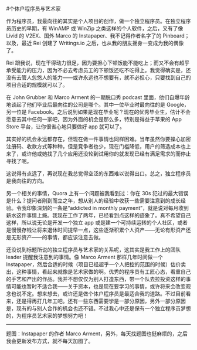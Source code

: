 #个体户程序员与艺术家

<!-- description: 我所向往的生活方式 -->
<!-- date: 2013-05-16 -->

作为程序员，我最向往的其实是个人项目的创作，做一个独立程序员。在独立程序员历史的早期，有 WinAMP 或 WinZip 之类这样的个人软件，之后，又有了像 Livid 的 V2EX、国外 Marco 的 Instapaper、我不记得作者名字了的 Pinboard；以及，最近 Rei 创建了 Writings.io 之后，也从我的朋友摇身一变成为我的偶像了。

Rei 跟我说，现在干得动力很足，因为要担心下顿饭能不能吃上；而又不会有超乎承受能力的压力，因为不必去考虑员工的下顿饭还吃不吃得上。我觉得确实是，还没有去管人忽悠人的能力——或许永远也不想要有，就不必担心，只要找到自己的项目合适的规模就可以了。

在 John Grubber 和 Marco Arment 的一期脱口秀 podcast 里面，他们自爆年龄地谈起了他们毕业后最向往的公司是哪个。其中一位毕业时最向往的是 Google，另一位是 Facebook。之后说到如果是现在毕业呢？现在的优秀毕业生，估计不会愿意去其中任何一家吧，因为外面的机会是那么多，特别是得益于苹果的 App Store 平台，让你很省心地只要做好 app 就可以了。

其实好的机会永远都存在，但现在做一件事情也同样困难。当年虽然你要操心加密注册码、收款方式等种种，但是竞争者也少，现在门槛降低，用户的筛选成本也上来了，或许他或她找了几个应用还没轮到试用你的就发现已经有满足需求的而停止寻找了呢。

这说得有点远了，再说现在我总觉得空泛的东西难以说得出口。总之，独立程序员是我向往的方向。

另一个相关的事情，Quora 上有一个问题被我看到过：你在 30s 犯过的最大错误是什么？提问者刚到而立之年，想从别人的经验中收获一些需要注意到的成长经验。令我印象深刻的一条是“addicted in monthly payment”，就是说对每月收到薪水这件事情上瘾。我现在工作了两年，已经看到点这样的迹象了。真不希望自己这样，所以说无论是开发一个独立 app 或是建一个可持续运转的个人社区，或者是慢慢存钱让将来退休时间提早一点，这些逐渐积累个人资产——无论有形资产还是无形资产——的事情，都应该注意去做。

还没说到标题所说的独立程序员与艺术家的关系呢，这其实是我工作上的团队 leader 提醒我注意到的事情。像 Marco Arment 那样几年时间做一个 Instapaper，然后合适的时候（项目已经超乎一个人把控的范围的时候）估价卖出，这种事情，看起来就像是艺术家做的啊。优秀的程序员有工匠心态，看重自己的手艺和产出的作品。我并不想仅仅为别人打造东西，带一个队去拉投资这样的事情可能也暂时不适合我——关于资本，也是现在要学习的事情，或许将来会改变观念也说不定。想来想去，或许还是做个体户程序员是最适合我的道路。不过目前看来，还是得再打几年工吧。还有一些东西需要学是一部分原因，另外一部分原因是，现有的与别人合作的机会也还不错。不过我心中还是保有一个独立程序员梦想的，为程序员艺术家的梦想努力吧！

---

题图：Instapaper 的作者 Marco Arment，另外，每天找题图也挺麻烦的，之后我会更新发布方式，就不每天加图了。